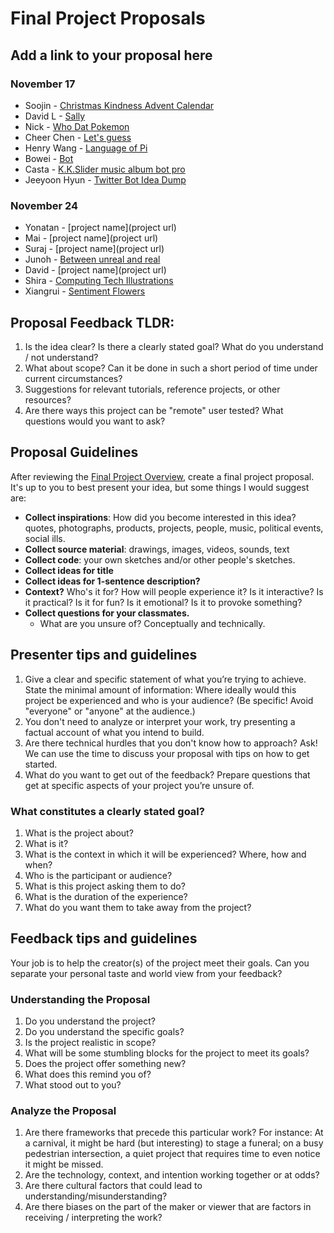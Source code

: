 # Final Project Proposals

## Add a link to your proposal here

### November 17

- Soojin - [Christmas Kindness Advent Calendar](https://soojin-lee0819.github.io/ITPBlog/week10.html)
- David L - [Sally](https://wp.nyu.edu/davidaleyva/week-11-final-project-proposal/)
- Nick - [Who Dat Pokemon](https://wp.nyu.edu/spacethewhale/programming-a-to-z-final-who-dat-pokemon/)
- Cheer Chen - [Let's guess](https://docs.google.com/presentation/d/10Ok7TEOGEC1EVPGRzLLuugabHcmgYfdUv3Kr_kaYgdw/edit#slide=id.p)
- Henry Wang - [Language of Pi](https://henryiswhy.tumblr.com/post/668073280168706048/programming-from-a-to-z-final-project-proposals)
- Bowei - [Bot](https://www.boweixu.com/post/a-bot)
- Casta - [K.K.Slider music album bot pro](https://casta.notion.site/Final-Proposal-K-K-Slider-Bot-pro-8743807cbca140398e054e2bf41ad9b3)
- Jeeyoon Hyun - [Twitter Bot Idea Dump](https://blog.jeeyoonhyun.com/2021/11/17/twitter-bot-idea-dump/)

### November 24

- Yonatan - [project name](project url)
- Mai - [project name](project url)
- Suraj - [project name](project url)
- Junoh - [Between unreal and real](https://www.junohyu.com/art-tech/syntheticarchitecture-ary4h-fzaz6-mr3el-ctrfc#sa7)
- David - [project name](project url)
- Shira - [Computing Tech Illustrations](https://github.com/Shira-sun/A2Z_final)
- Xiangrui - [Sentiment Flowers](https://github.com/Siro1998/A-to-Z/tree/main/final%20proposal)

## Proposal Feedback TLDR:

1. Is the idea clear? Is there a clearly stated goal? What do you understand / not understand?
2. What about scope? Can it be done in such a short period of time under current circumstances?
3. Suggestions for relevant tutorials, reference projects, or other resources?
4. Are there ways this project can be "remote" user tested? What questions would you want to ask?

## Proposal Guidelines

After reviewing the [Final Project Overview](README.md), create a final project proposal. It's up to you to best present your idea, but some things I would suggest are:

- **Collect inspirations**: How did you become interested in this idea? quotes, photographs, products, projects, people, music, political events, social ills.
- **Collect source material**: drawings, images, videos, sounds, text
- **Collect code**: your own sketches and/or other people's sketches.
- **Collect ideas for title**
- **Collect ideas for 1-sentence description?**
- **Context?** Who's it for? How will people experience it? Is it interactive? Is it practical? Is it for fun? Is it emotional? Is it to provoke something?
- **Collect questions for your classmates.**
  - What are you unsure of? Conceptually and technically.

## Presenter tips and guidelines

1. Give a clear and specific statement of what you’re trying to achieve. State the minimal amount of information: Where ideally would this project be experienced and who is your audience? (Be specific! Avoid "everyone" or "anyone" at the audience.)
2. You don't need to analyze or interpret your work, try presenting a factual account of what you intend to build.
3. Are there technical hurdles that you don't know how to approach? Ask! We can use the time to discuss your proposal with tips on how to get started.
4. What do you want to get out of the feedback? Prepare questions that get at specific aspects of your project you’re unsure of.

### What constitutes a clearly stated goal?

1. What is the project about?
2. What is it?
3. What is the context in which it will be experienced? Where, how and when?
4. Who is the participant or audience?
5. What is this project asking them to do?
6. What is the duration of the experience?
7. What do you want them to take away from the project?

## Feedback tips and guidelines

Your job is to help the creator(s) of the project meet their goals. Can you separate your personal taste and world view from your feedback?

### Understanding the Proposal

1. Do you understand the project?
2. Do you understand the specific goals?
3. Is the project realistic in scope?
4. What will be some stumbling blocks for the project to meet its goals?
5. Does the project offer something new?
6. What does this remind you of?
7. What stood out to you?

### Analyze the Proposal

1. Are there frameworks that precede this particular work? For instance: At a carnival, it might be hard (but interesting) to stage a funeral; on a busy pedestrian intersection, a quiet project that requires time to even notice it might be missed.
2. Are the technology, context, and intention working together or at odds?
3. Are there cultural factors that could lead to understanding/misunderstanding?
4. Are there biases on the part of the maker or viewer that are factors in receiving / interpreting the work?
